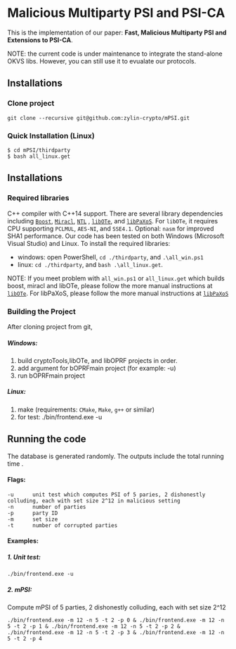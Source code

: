 #  Malicious Multiparty PSI and PSI-CA
This is the implementation of our paper: **Fast, Malicious Multiparty PSI and Extensions to PSI-CA**. 

NOTE: the current code is under maintenance to integrate the stand-alone OKVS libs. However, you can still use it to evualate our protocols. 

## Installations
### Clone project
```
git clone --recursive git@github.com:zylin-crypto/mPSI.git
```

### Quick Installation (Linux)
    $ cd mPSI/thirdparty
    $ bash all_linux.get



## Installations

### Required libraries
 C++ compiler with C++14 support. There are several library dependencies including [`Boost`](https://sourceforge.net/projects/boost/), [`Miracl`](https://github.com/miracl/MIRACL), [`NTL`](http://www.shoup.net/ntl/) , [`libOTe`](https://github.com/osu-crypto/libOTe), and  [`libPaXoS`](https://github.com/asu-crypto/mPSI/tree/paxos/libPaXoS). For `libOTe`, it requires CPU supporting `PCLMUL`, `AES-NI`, and `SSE4.1`. Optional: `nasm` for improved SHA1 performance.   Our code has been tested on both Windows (Microsoft Visual Studio) and Linux. To install the required libraries: 
  * windows: open PowerShell,  `cd ./thirdparty`, and `.\all_win.ps1` 
  * linux: `cd ./thirdparty`, and `bash .\all_linux.get`.   

NOTE: If you meet problem with `all_win.ps1` or `all_linux.get` which builds boost, miracl and libOTe, please follow the more manual instructions at [`libOTe`](https://github.com/osu-crypto/libOTe). For libPaXoS, please follow the more manual instructions at [`libPaXoS`](https://github.com/asu-crypto/mPSI/tree/paxos/libPaXoS)

### Building the Project
After cloning project from git,
##### Windows:
1. build cryptoTools,libOTe, and libOPRF projects in order.
2. add argument for bOPRFmain project (for example: -u)
3. run bOPRFmain project
 
##### Linux:
1. make (requirements: `CMake`, `Make`, `g++` or similar)
2. for test:
	./bin/frontend.exe -u


## Running the code
The database is generated randomly. The outputs include the total running time . 
#### Flags:
    -u		unit test which computes PSI of 5 paries, 2 dishonestly colluding, each with set size 2^12 in malicious setting
	-n		number of parties
	-p		party ID
	-m		set size
	-t		number of corrupted parties 	
#### Examples: 
##### 1. Unit test:
	./bin/frontend.exe -u
	
##### 2. mPSI:
Compute mPSI of 5 parties, 2 dishonestly colluding, each with set size 2^12 

	./bin/frontend.exe -m 12 -n 5 -t 2 -p 0 & ./bin/frontend.exe -m 12 -n 5 -t 2 -p 1 & ./bin/frontend.exe -m 12 -n 5 -t 2 -p 2 & ./bin/frontend.exe -m 12 -n 5 -t 2 -p 3 & ./bin/frontend.exe -m 12 -n 5 -t 2 -p 4
	
